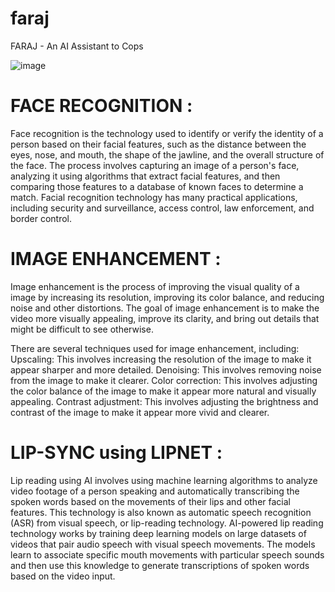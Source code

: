 # faraj
FARAJ - An AI Assistant to Cops

![image](https://user-images.githubusercontent.com/84642310/226509947-0a21080b-dcc8-4432-9f2e-41c4e7b2ccc5.png)

FACE RECOGNITION :
================
Face recognition is the technology used to identify or verify the identity of a person based on their facial features, such as the distance between the eyes, nose, and mouth, the shape of the jawline, and the overall structure of the face. The process involves capturing an image of a person's face, analyzing it using algorithms that extract facial features, and then comparing those features to a database of known faces to determine a match. Facial recognition technology has many practical applications, including security and surveillance, access control, law enforcement, and border control.

IMAGE ENHANCEMENT :
=================
Image enhancement is the process of improving the visual quality of a image by increasing its resolution, improving its color balance, and reducing noise and other distortions. The goal of image enhancement is to make the video more visually appealing, improve its clarity, and bring out details that might be difficult to see otherwise.

There are several techniques used for image enhancement, including:
Upscaling: This involves increasing the resolution of the image to make it appear sharper and more detailed.
Denoising: This involves removing noise from the image to make it clearer.
Color correction: This involves adjusting the color balance of the image to make it appear more natural and visually appealing.
Contrast adjustment: This involves adjusting the brightness and contrast of the image to make it appear more vivid and clearer.

LIP-SYNC using LIPNET :
=====================

Lip reading using AI involves using machine learning algorithms to analyze video footage of a person speaking and automatically transcribing the spoken words based on the movements of their lips and other facial features. This technology is also known as automatic speech recognition (ASR) from visual speech, or lip-reading technology.
AI-powered lip reading technology works by training deep learning models on large datasets of videos that pair audio speech with visual speech movements. The models learn to associate specific mouth movements with particular speech sounds and then use this knowledge to generate transcriptions of spoken words based on the video input.
